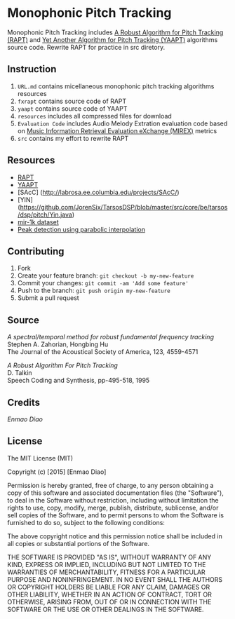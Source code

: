 # Monophonic Pitch Tracking

Monophonic Pitch Tracking includes [A Robust Algorithm for Pitch Tracking (RAPT)](https://github.com/dem123456789/Monophonic-Pitch-Tracking/blob/master/fxrapt/A%20Robust%20Algorithm%20for%20Pitch%20Tracking%20(RAPT).pdf) and [Yet Another Algorithm for Pitch Tracking (YAAPT)](https://github.com/dem123456789/Monophonic-Pitch-Tracking/blob/master/yaapt/Zahorian2008spectral.pdf) algorithms source code.   Rewrite RAPT for practice in src diretory.


 
## Instruction

1. `URL.md` contains micellaneous monophonic pitch tracking algorithms resources
2. `fxrapt` contains source code of RAPT
3. `yaapt` contains source code of YAAPT
4. `resources` includes all compressed files for download
5. `Evaluation Code` includes Audio Melody Extration evaluation code based on [Music Information Retrieval Evaluation eXchange (MIREX)](http://www.music-ir.org/mirex/wiki/MIREX_HOME) metrics
6. `src` contains my effort to rewrite RAPT

## Resources

* [RAPT](http://www.ee.ic.ac.uk/hp/staff/dmb/voicebox/doc/voicebox/fxrapt.html)
* [YAAPT](http://ws2.binghamton.edu/zahorian/yaapt.htm)
* [SAcC] (http://labrosa.ee.columbia.edu/projects/SAcC/)
* [YIN] (https://github.com/JorenSix/TarsosDSP/blob/master/src/core/be/tarsos/dsp/pitch/Yin.java)
* [mir-1k dataset](https://sites.google.com/site/unvoicedsoundseparation/mir-1k)
* [Peak detection using parabolic interpolation](https://ccrma.stanford.edu/~jos/parshl/Peak_Detection_Steps_3.html)

## Contributing

1. Fork
2. Create your feature branch: `git checkout -b my-new-feature`
3. Commit your changes: `git commit -am 'Add some feature'`
4. Push to the branch: `git push origin my-new-feature`
5. Submit a pull request

## Source

*A spectral/temporal method for robust fundamental frequency tracking*  
Stephen A. Zahorian, Hongbing Hu  
The Journal of the Acoustical Society of America, 123, 4559-4571

*A Robust Algorithm For Pitch Tracking*  
D. Talkin  
Speech Coding and Synthesis, pp-495-518, 1995

## Credits

*Enmao Diao*

## License

The MIT License (MIT)

Copyright (c) [2015] [Enmao Diao]

Permission is hereby granted, free of charge, to any person obtaining a copy
of this software and associated documentation files (the "Software"), to deal
in the Software without restriction, including without limitation the rights
to use, copy, modify, merge, publish, distribute, sublicense, and/or sell
copies of the Software, and to permit persons to whom the Software is
furnished to do so, subject to the following conditions:

The above copyright notice and this permission notice shall be included in
all copies or substantial portions of the Software.

THE SOFTWARE IS PROVIDED "AS IS", WITHOUT WARRANTY OF ANY KIND, EXPRESS OR
IMPLIED, INCLUDING BUT NOT LIMITED TO THE WARRANTIES OF MERCHANTABILITY,
FITNESS FOR A PARTICULAR PURPOSE AND NONINFRINGEMENT. IN NO EVENT SHALL THE
AUTHORS OR COPYRIGHT HOLDERS BE LIABLE FOR ANY CLAIM, DAMAGES OR OTHER
LIABILITY, WHETHER IN AN ACTION OF CONTRACT, TORT OR OTHERWISE, ARISING FROM,
OUT OF OR IN CONNECTION WITH THE SOFTWARE OR THE USE OR OTHER DEALINGS IN
THE SOFTWARE.
